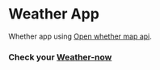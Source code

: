 # Weather App
Whether app using [Open whether map api](https://api.openweathermap.org).<br>
### Check your [Weather-now](weather-now.pages.dev)
